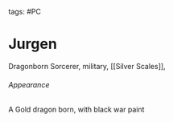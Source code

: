 tags: #PC 

# Jurgen



Dragonborn Sorcerer, military, [[Silver Scales]], 

###### Appearance
A Gold dragon born, with black war paint